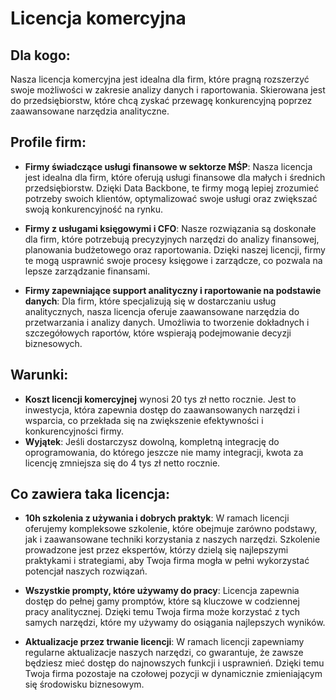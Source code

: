 # Licencja komercyjna

## Dla kogo:

Nasza licencja komercyjna jest idealna dla firm, które pragną rozszerzyć swoje możliwości w zakresie analizy danych i raportowania. Skierowana jest do przedsiębiorstw, które chcą zyskać przewagę konkurencyjną poprzez zaawansowane narzędzia analityczne.

## Profile firm:

- **Firmy świadczące usługi finansowe w sektorze MŚP**: Nasza licencja jest idealna dla firm, które oferują usługi finansowe dla małych i średnich przedsiębiorstw. Dzięki Data Backbone, te firmy mogą lepiej zrozumieć potrzeby swoich klientów, optymalizować swoje usługi oraz zwiększać swoją konkurencyjność na rynku.  

- **Firmy z usługami księgowymi i CFO**: Nasze rozwiązania są doskonałe dla firm, które potrzebują precyzyjnych narzędzi do analizy finansowej, planowania budżetowego oraz raportowania. Dzięki naszej licencji, firmy te mogą usprawnić swoje procesy księgowe i zarządcze, co pozwala na lepsze zarządzanie finansami.

- **Firmy zapewniające support analityczny i raportowanie na podstawie danych**: Dla firm, które specjalizują się w dostarczaniu usług analitycznych, nasza licencja oferuje zaawansowane narzędzia do przetwarzania i analizy danych. Umożliwia to tworzenie dokładnych i szczegółowych raportów, które wspierają podejmowanie decyzji biznesowych.

## Warunki:

- **Koszt licencji komercyjnej** wynosi 20 tys zł netto rocznie. Jest to inwestycja, która zapewnia dostęp do zaawansowanych narzędzi i wsparcia, co przekłada się na zwiększenie efektywności i konkurencyjności firmy.
- **Wyjątek**: Jeśli dostarczysz dowolną, kompletną integrację do oprogramowania, do którego jeszcze nie mamy integracji, kwota za licencję zmniejsza się do 4 tys zł netto rocznie.

## Co zawiera taka licencja:

- **10h szkolenia z używania i dobrych praktyk**: W ramach licencji oferujemy kompleksowe szkolenie, które obejmuje zarówno podstawy, jak i zaawansowane techniki korzystania z naszych narzędzi. Szkolenie prowadzone jest przez ekspertów, którzy dzielą się najlepszymi praktykami i strategiami, aby Twoja firma mogła w pełni wykorzystać potencjał naszych rozwiązań.

- **Wszystkie prompty, które używamy do pracy**: Licencja zapewnia dostęp do pełnej gamy promptów, które są kluczowe w codziennej pracy analitycznej. Dzięki temu Twoja firma może korzystać z tych samych narzędzi, które my używamy do osiągania najlepszych wyników.

- **Aktualizacje przez trwanie licencji**: W ramach licencji zapewniamy regularne aktualizacje naszych narzędzi, co gwarantuje, że zawsze będziesz mieć dostęp do najnowszych funkcji i usprawnień. Dzięki temu Twoja firma pozostaje na czołowej pozycji w dynamicznie zmieniającym się środowisku biznesowym.
